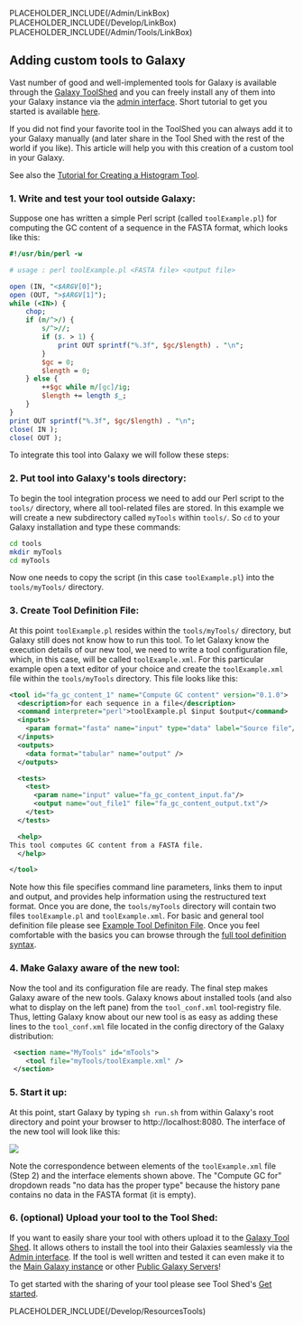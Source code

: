 PLACEHOLDER_INCLUDE(/Admin/LinkBox)
PLACEHOLDER_INCLUDE(/Develop/LinkBox)
PLACEHOLDER_INCLUDE(/Admin/Tools/LinkBox)

## Adding custom tools to Galaxy

Vast number of good and well-implemented tools for Galaxy is available through the [Galaxy ToolShed](/src/ToolShed/index.md) and you can freely install any of them into your Galaxy instance via the [admin interface](../../../Admin/Interface). Short tutorial to get you started is available [here](/src/Admin/Tools/AddToolFromToolShedTutorial/index.md).


If you did not find your favorite tool in the ToolShed you can always add it to your Galaxy manually (and later share in the Tool Shed with the rest of the world if you like). This article will help you with this creation of a custom tool in your Galaxy.

See also the [Tutorial for Creating a Histogram Tool](/src/Admin/Tools/AddingTools/index.md).

### 1. Write and test your tool outside Galaxy:

Suppose one has written a simple Perl script (called `toolExample.pl`) for computing the GC content of a sequence in the FASTA format, which looks like this:

```perl
#!/usr/bin/perl -w

# usage : perl toolExample.pl <FASTA file> <output file>

open (IN, "<$ARGV[0]");
open (OUT, ">$ARGV[1]");
while (<IN>) {
    chop;
    if (m/^>/) {
        s/^>//;
        if ($. > 1) {
            print OUT sprintf("%.3f", $gc/$length) . "\n";
        }
        $gc = 0;
        $length = 0;
    } else {
        ++$gc while m/[gc]/ig;
        $length += length $_;
    }
}
print OUT sprintf("%.3f", $gc/$length) . "\n";
close( IN );
close( OUT );
```


To integrate this tool into Galaxy we will follow these steps:

### 2. Put tool into Galaxy's tools directory:

To begin the tool integration process we need to add our Perl script to the `tools/` directory, where all tool-related files are stored. In this example we will create a new subdirectory called `myTools` within `tools/`.  So `cd` to your Galaxy installation and type these commands:

```sh
cd tools
mkdir myTools
cd myTools
```
  

Now one needs to copy the script (in this case `toolExample.pl`) into the `tools/myTools/` directory.

### 3. Create Tool Definition File:

At this point `toolExample.pl` resides within the `tools/myTools/` directory, but Galaxy still does not know how to run this tool. To let Galaxy know the execution details of our new tool, we need to write a tool configuration file, which, in this case, will be called `toolExample.xml`. For this particular example open a text editor of your choice and create the `toolExample.xml` file within the `tools/myTools` directory. This file looks like this:
 
```xml
<tool id="fa_gc_content_1" name="Compute GC content" version="0.1.0">
  <description>for each sequence in a file</description>
  <command interpreter="perl">toolExample.pl $input $output</command>
  <inputs>
    <param format="fasta" name="input" type="data" label="Source file"/>
  </inputs>
  <outputs>
    <data format="tabular" name="output" />
  </outputs>

  <tests>
    <test>
      <param name="input" value="fa_gc_content_input.fa"/>
      <output name="out_file1" file="fa_gc_content_output.txt"/>
    </test>
  </tests>

  <help>
This tool computes GC content from a FASTA file.
  </help>

</tool>
```


Note how this file specifies command line parameters, links them to input and output, and provides help information using the restructured text format. Once you are done, the `tools/myTools` directory will contain two files `toolExample.pl` and `toolExample.xml`.
For basic and general tool definition file please see [Example Tool Definiton File](../../../Admin/Tools/ExampleXMLFile). Once you feel comfortable with the basics you can browse through the [full tool definition syntax](/src/Admin/Tools/ToolConfigSyntax/index.md).

### 4. Make Galaxy aware of the new tool:

Now the tool and its configuration file are ready. The final step makes Galaxy aware of the new tools. Galaxy knows about installed tools (and also what to display on the left pane) from the `tool_conf.xml` tool-registry file. Thus, letting Galaxy know about our new tool is as easy as adding these lines to the `tool_conf.xml` file located in the config directory of the Galaxy distribution:
```xml
 <section name="MyTools" id="mTools">
    <tool file="myTools/toolExample.xml" />
 </section>
```


### 5. Start it up:

At this point, start Galaxy by typing `sh run.sh` from within Galaxy's root directory and point your browser to http://localhost:8080. The interface of the new tool will look like this:

![](../../../Admin/Tools/AddToolTutorial/toolExample.png)

Note the correspondence between elements of the `toolExample.xml` file (Step 2) and the interface elements shown above. The "Compute GC for" dropdown reads "no data has the proper type" because the history pane contains no data in the FASTA format (it is empty).

### 6. (optional) Upload your tool to the Tool Shed:

If you want to easily share your tool with others upload it to the [Galaxy Tool Shed](/src/ToolShed/index.md). It allows others to install the tool into their Galaxies seamlessly via the [Admin interface](../../../Admin/Interface). If the tool is well written and tested it can even make it to the [Main Galaxy instance](/src/Main/index.md) or other [Public Galaxy Servers](/src/PublicGalaxyServers/index.md)!

To get started with the sharing of your tool please see Tool Shed's [Get started](../../../ToolShedGetStarted).

PLACEHOLDER_INCLUDE(/Develop/ResourcesTools)
